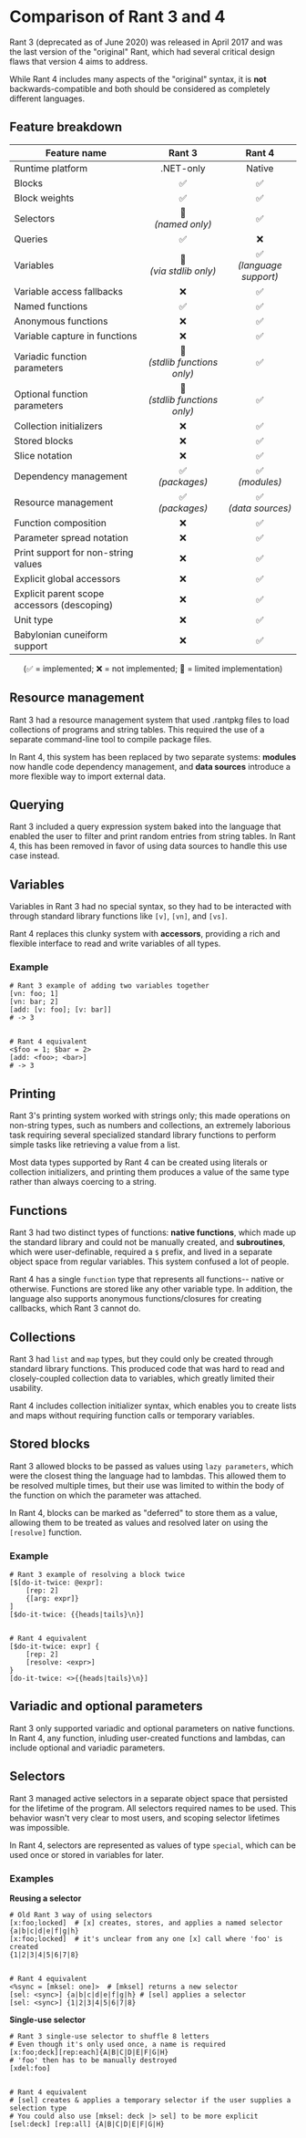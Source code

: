# Comparison of Rant 3 and 4

Rant 3 (deprecated as of June 2020) was released in April 2017 and was the last version of the "original" Rant, which had several critical design flaws
that version 4 aims to address.

While Rant 4 includes many aspects of the "original" syntax, it is **not** backwards-compatible and both should be considered as completely different languages.

## Feature breakdown

| Feature name                                |              Rant 3              |              Rant 4               |
|---------------------------------------------|:--------------------------------:|:---------------------------------:|
| Runtime platform                            |            .NET-only             |              Native               |
| Blocks                                      |             &#x2705;             |             &#x2705;              |
| Block weights                               |             &#x2705;             |             &#x2705;              |
| Selectors                                   |      🤔<br/>*(named only)*       |             &#x2705;              |
| Queries                                     |             &#x2705;             |             &#x274c;              |
| Variables                                   |   🤔<br/> *(via stdlib only)*    | &#x2705;<br/>*(language support)* |
| Variable access fallbacks                   |             &#x274c;             |             &#x2705;              |
| Named functions                             |             &#x2705;             |             &#x2705;              |
| Anonymous functions                         |             &#x274c;             |             &#x2705;              |
| Variable capture in functions               |             &#x274c;             |             &#x2705;              |
| Variadic function parameters                | 🤔<br/>*(stdlib functions only)* |             &#x2705;              |
| Optional function parameters                | 🤔<br/>*(stdlib functions only)* |             &#x2705;              |
| Collection initializers                     |             &#x274c;             |             &#x2705;              |
| Stored blocks                               |             &#x274c;             |             &#x2705;              |
| Slice notation                              |             &#x274c;             |             &#x2705;              |
| Dependency management                       |    &#x2705;<br/>*(packages)*     |     &#x2705;<br/>*(modules)*      |
| Resource management                         |    &#x2705;<br/>*(packages)*     |   &#x2705;<br/>*(data sources)*   |
| Function composition                        |             &#x274c;             |             &#x2705;              |
| Parameter spread notation                   |             &#x274c;             |             &#x2705;              |
| Print support for non-string values         |             &#x274c;             |             &#x2705;              |
| Explicit global accessors                   |             &#x274c;             |             &#x2705;              |
| Explicit parent scope accessors (descoping) |             &#x274c;             |             &#x2705;              |
| Unit type                                   |             &#x274c;             |             &#x2705;              |
| Babylonian cuneiform support                |             &#x274c;             |             &#x2705;              |

<p align="center">
(&#x2705; = implemented; &#x274c; = not implemented; 🤔 = limited implementation)
</p>


## Resource management

Rant 3 had a resource management system that used .rantpkg files to load collections of programs and string tables.
This required the use of a separate command-line tool to compile package files.

In Rant 4, this system has been replaced by two separate systems: 
**modules** now handle code dependency management, and **data sources** introduce a more flexible way to import external data.

## Querying

Rant 3 included a query expression system baked into the language that enabled the user to filter and print random entries from string tables.
In Rant 4, this has been removed in favor of using data sources to handle this use case instead.

## Variables

Variables in Rant 3 had no special syntax, so they had to be interacted with through standard library functions like `[v]`, `[vn]`, and `[vs]`.

Rant 4 replaces this clunky system with **accessors**, providing a rich and flexible interface to read and write variables of all types.

### Example

```rant
# Rant 3 example of adding two variables together
[vn: foo; 1]
[vn: bar; 2]
[add: [v: foo]; [v: bar]]
# -> 3


# Rant 4 equivalent
<$foo = 1; $bar = 2>
[add: <foo>; <bar>]
# -> 3
```

## Printing

Rant 3's printing system worked with strings only; this made operations on non-string types, such as numbers and collections, an extremely laborious task
requiring several specialized standard library functions to perform simple tasks like retrieving a value from a list.

Most data types supported by Rant 4 can be created using literals or collection initializers, and printing them produces a value of the same type rather than always
coercing to a string.

## Functions

Rant 3 had two distinct types of functions: **native functions**, which made up the standard library and could not be manually created, and **subroutines**, which were user-definable, required a `$` prefix, and lived in a separate object space from regular variables. This system confused a lot of people.

Rant 4 has a single `function` type that represents all functions-- native or otherwise. Functions are stored like any other variable type. 
In addition, the language also supports anonymous functions/closures for creating callbacks, which Rant 3 cannot do.

## Collections

Rant 3 had `list` and `map` types, but they could only be created through standard library functions.
This produced code that was hard to read and closely-coupled collection data to variables, which greatly limited their usability.

Rant 4 includes collection initializer syntax, which enables you to create lists and maps without requiring function calls or temporary variables.

## Stored blocks

Rant 3 allowed blocks to be passed as values using `lazy parameters`, which were the closest thing the language had to lambdas.
This allowed them to be resolved multiple times, but their use was limited to within the body of the function on which the parameter was attached.

In Rant 4, blocks can be marked as "deferred" to store them as a value, allowing them to be treated as values and resolved later on using the `[resolve]` function.

### Example

```rant
# Rant 3 example of resolving a block twice
[$[do-it-twice: @expr]:
    [rep: 2]
    {[arg: expr]}
]
[$do-it-twice: {{heads|tails}\n}]


# Rant 4 equivalent
[$do-it-twice: expr] {
    [rep: 2]
    [resolve: <expr>]
}
[do-it-twice: <>{{heads|tails}\n}]
```

## Variadic and optional parameters

Rant 3 only supported variadic and optional parameters on native functions. In Rant 4, any function, inluding user-created functions and lambdas, can include optional and variadic parameters.

## Selectors

Rant 3 managed active selectors in a separate object space that persisted for the lifetime of the program. All selectors required names to be used.
This behavior wasn't very clear to most users, and scoping selector lifetimes was impossible.

In Rant 4, selectors are represented as values of type `special`, which can be used once or stored in variables for later.

### Examples

**Reusing a selector**
```rant
# Old Rant 3 way of using selectors
[x:foo;locked]  # [x] creates, stores, and applies a named selector
{a|b|c|d|e|f|g|h}
[x:foo;locked]  # it's unclear from any one [x] call where 'foo' is created
{1|2|3|4|5|6|7|8}


# Rant 4 equivalent
<%sync = [mksel: one]>  # [mksel] returns a new selector
[sel: <sync>] {a|b|c|d|e|f|g|h} # [sel] applies a selector
[sel: <sync>] {1|2|3|4|5|6|7|8}
```

**Single-use selector**
```rant
# Rant 3 single-use selector to shuffle 8 letters
# Even though it's only used once, a name is required
[x:foo;deck][rep:each]{A|B|C|D|E|F|G|H}
# 'foo' then has to be manually destroyed
[xdel:foo]


# Rant 4 equivalent
# [sel] creates & applies a temporary selector if the user supplies a selection type
# You could also use [mksel: deck |> sel] to be more explicit
[sel:deck] [rep:all] {A|B|C|D|E|F|G|H}
```